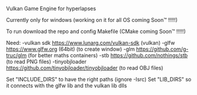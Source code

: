 Vulkan Game Engine for hyperlapses

Currently only for windows (working on it for all OS coming Soon™ !!!!!)

To run download the repo and config Makefile (CMake coming Soon™ !!!!!)

Need:
-vulkan sdk https://www.lunarg.com/vulkan-sdk (vulkan)
-glfw https://www.glfw.org (64bit) (to create window)
-glm https://github.com/g-truc/glm (for better maths containers)
-stb https://github.com/nothings/stb (to read PNG files)
-tinyobjloader https://github.com/tinyobjloader/tinyobjloader (to read OBJ files)

Set "INCLUDE_DIRS" to have the right paths (ignore -Isrc)
Set "LIB_DIRS" so it connects with the glfw lib and the vulkan lib dlls
